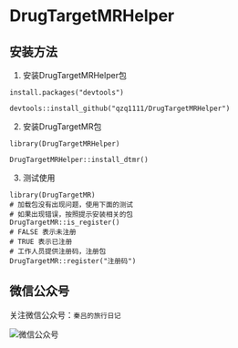 # DrugTargetMRHelper

## 安装方法

1. 安装DrugTargetMRHelper包

```
install.packages("devtools")

devtools::install_github("qzq1111/DrugTargetMRHelper")
```

2. 安装DrugTargetMR包

```
library(DrugTargetMRHelper)

DrugTargetMRHelper::install_dtmr()
```

3. 测试使用
```
library(DrugTargetMR)
# 加载包没有出现问题，使用下面的测试
# 如果出现错误，按照提示安装相关的包
DrugTargetMR::is_register()
# FALSE 表示未注册 
# TRUE 表示已注册
# 工作人员提供注册码，注册包
DrugTargetMR::register("注册码")
```

## 微信公众号

关注微信公众号：`秦吕的旅行日记`

![微信公众号](./img/qinlv2013.png)
